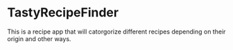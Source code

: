 # TastyRecipeFinder
This is a recipe app that will catorgorize different recipes depending on their origin and other ways.

